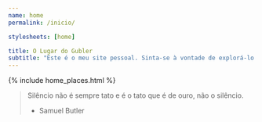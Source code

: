 ```yaml
---
name: home
permalink: /inicio/

stylesheets: [home]

title: O Lugar do Gubler
subtitle: "Este é o meu site pessoal. Sinta-se à vontade de explorá-lo! Siga os links encima para navegar a seções diferentes do site."
---
```


{% include home_places.html %}

> Silêncio não é sempre tato e é o tato que é de ouro, não o silêncio.
> - Samuel Butler
